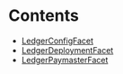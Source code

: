 

# Contents
- [LedgerConfigFacet](LedgerConfigFacet.sol/contract.LedgerConfigFacet.md)
- [LedgerDeploymentFacet](LedgerDeploymentFacet.sol/contract.LedgerDeploymentFacet.md)
- [LedgerPaymasterFacet](LedgerPaymasterFacet.sol/contract.LedgerPaymasterFacet.md)

